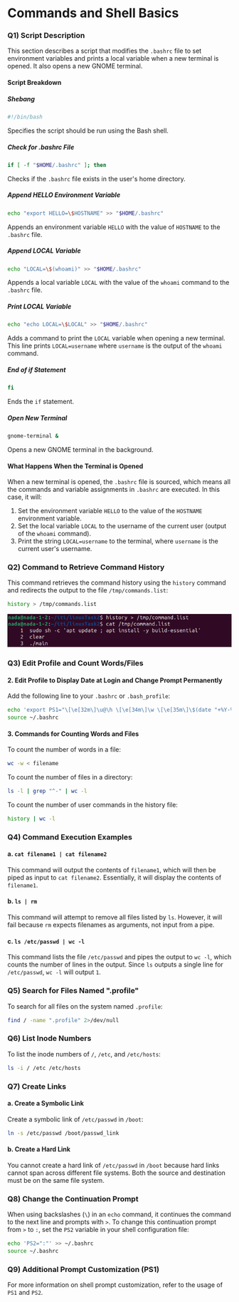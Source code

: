 # Commands and Shell Basics

### Q1) Script Description

This section describes a script that modifies the `.bashrc` file to set environment variables and prints a local variable when a new terminal is opened. It also opens a new GNOME terminal.

#### Script Breakdown

##### Shebang
```bash
#!/bin/bash
```
Specifies the script should be run using the Bash shell.

##### Check for .bashrc File
```bash
if [ -f "$HOME/.bashrc" ]; then
```
Checks if the `.bashrc` file exists in the user's home directory.

##### Append HELLO Environment Variable
```bash
echo "export HELLO=\$HOSTNAME" >> "$HOME/.bashrc"
```
Appends an environment variable `HELLO` with the value of `HOSTNAME` to the `.bashrc` file.

##### Append LOCAL Variable
```bash
echo "LOCAL=\$(whoami)" >> "$HOME/.bashrc"
```
Appends a local variable `LOCAL` with the value of the `whoami` command to the `.bashrc` file.

##### Print LOCAL Variable
```bash
echo "echo LOCAL=\$LOCAL" >> "$HOME/.bashrc"
```
Adds a command to print the `LOCAL` variable when opening a new terminal. This line prints `LOCAL=username` where `username` is the output of the `whoami` command.

##### End of if Statement
```bash
fi
```
Ends the `if` statement.

##### Open New Terminal
```bash
gnome-terminal &
```
Opens a new GNOME terminal in the background.

#### What Happens When the Terminal is Opened

When a new terminal is opened, the `.bashrc` file is sourced, which means all the commands and variable assignments in `.bashrc` are executed. In this case, it will:

1. Set the environment variable `HELLO` to the value of the `HOSTNAME` environment variable.
2. Set the local variable `LOCAL` to the username of the current user (output of the `whoami` command).
3. Print the string `LOCAL=username` to the terminal, where `username` is the current user's username.

### Q2) Command to Retrieve Command History

This command retrieves the command history using the `history` command and redirects the output to the file `/tmp/commands.list`:

```bash
history > /tmp/commands.list
```

![Example Image](02.png)

### Q3) Edit Profile and Count Words/Files

#### 2. Edit Profile to Display Date at Login and Change Prompt Permanently

Add the following line to your `.bashrc` or `.bash_profile`:

```bash
echo 'export PS1="\[\e[32m\]\u@\h \[\e[34m\]\w \[\e[35m\]\$(date "+%Y-%m-%d") \[\e[0m\]$ "' >> ~/.bashrc
source ~/.bashrc
```

#### 3. Commands for Counting Words and Files

To count the number of words in a file:

```sh
wc -w < filename
```

To count the number of files in a directory:

```sh
ls -l | grep "^-" | wc -l
```

To count the number of user commands in the history file:

```sh
history | wc -l
```

### Q4) Command Execution Examples

#### a. `cat filename1 | cat filename2`

This command will output the contents of `filename1`, which will then be piped as input to `cat filename2`. Essentially, it will display the contents of `filename1`.

#### b. `ls | rm`

This command will attempt to remove all files listed by `ls`. However, it will fail because `rm` expects filenames as arguments, not input from a pipe.

#### c. `ls /etc/passwd | wc -l`

This command lists the file `/etc/passwd` and pipes the output to `wc -l`, which counts the number of lines in the output. Since `ls` outputs a single line for `/etc/passwd`, `wc -l` will output `1`.

### Q5) Search for Files Named ".profile"

To search for all files on the system named `.profile`:

```sh
find / -name ".profile" 2>/dev/null
```

### Q6) List Inode Numbers

To list the inode numbers of `/`, `/etc`, and `/etc/hosts`:

```sh
ls -i / /etc /etc/hosts
```

### Q7) Create Links

#### a. Create a Symbolic Link

Create a symbolic link of `/etc/passwd` in `/boot`:

```sh
ln -s /etc/passwd /boot/passwd_link
```

#### b. Create a Hard Link

You cannot create a hard link of `/etc/passwd` in `/boot` because hard links cannot span across different file systems. Both the source and destination must be on the same file system.

### Q8) Change the Continuation Prompt

When using backslashes (`\`) in an `echo` command, it continues the command to the next line and prompts with `>`. To change this continuation prompt from `>` to `:`, set the `PS2` variable in your shell configuration file:

```sh
echo 'PS2=":"' >> ~/.bashrc
source ~/.bashrc
```

### Q9) Additional Prompt Customization (PS1)

For more information on shell prompt customization, refer to the usage of `PS1` and `PS2`.
